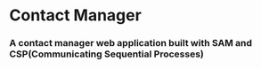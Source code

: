 # Contact Manager
### A contact manager web application built with SAM and CSP(Communicating Sequential Processes)